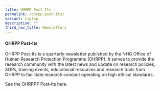 ```yaml
---
title: OHRPP Post Its
permalink: /ohrpp-post-its/
variant: tiptap
description: ""
third_nav_title: Newsletters
---
```

<h4><strong>OHRPP Post-Its</strong></h4>
<p>OHRPP Post-Its is a quarterly newsletter published by the NHG Office of
Human Research Protection Programme (OHRPP). It serves to provide the research
community with the latest news and update on research policies, SOPs, training
events, educational resources and research tools from OHRPP to facilitate
research conduct operating on high ethical standards.</p>
<p>See the OHRPPP Post-Its here.</p>
<p></p>
<h4></h4>
<p></p>
<h4></h4>
<p></p>
<p></p>
<p></p>